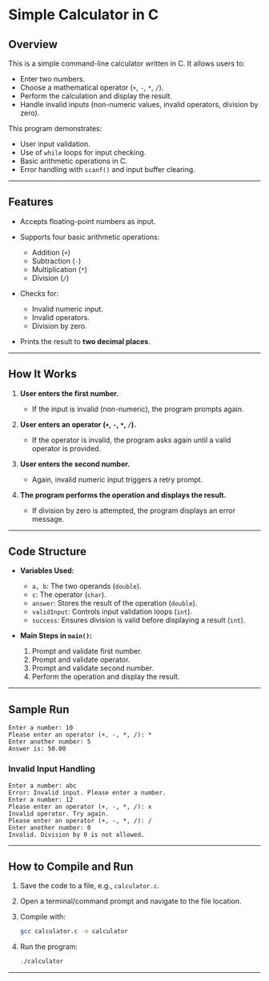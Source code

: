 # **Simple Calculator in C**

## **Overview**

This is a simple command-line calculator written in C. It allows users to:

* Enter two numbers.
* Choose a mathematical operator (`+`, `-`, `*`, `/`).
* Perform the calculation and display the result.
* Handle invalid inputs (non-numeric values, invalid operators, division by zero).

This program demonstrates:

* User input validation.
* Use of `while` loops for input checking.
* Basic arithmetic operations in C.
* Error handling with `scanf()` and input buffer clearing.

---

## **Features**

* Accepts floating-point numbers as input.
* Supports four basic arithmetic operations:

  * Addition (`+`)
  * Subtraction (`-`)
  * Multiplication (`*`)
  * Division (`/`)
* Checks for:

  * Invalid numeric input.
  * Invalid operators.
  * Division by zero.
* Prints the result to **two decimal places**.

---

## **How It Works**

1. **User enters the first number.**

   * If the input is invalid (non-numeric), the program prompts again.
2. **User enters an operator (`+`, `-`, `*`, `/`).**

   * If the operator is invalid, the program asks again until a valid operator is provided.
3. **User enters the second number.**

   * Again, invalid numeric input triggers a retry prompt.
4. **The program performs the operation and displays the result.**

   * If division by zero is attempted, the program displays an error message.

---

## **Code Structure**

* **Variables Used:**

  * `a, b`: The two operands (`double`).
  * `c`: The operator (`char`).
  * `answer`: Stores the result of the operation (`double`).
  * `validInput`: Controls input validation loops (`int`).
  * `success`: Ensures division is valid before displaying a result (`int`).

* **Main Steps in `main()`:**

  1. Prompt and validate first number.
  2. Prompt and validate operator.
  3. Prompt and validate second number.
  4. Perform the operation and display the result.

---

## **Sample Run**

```
Enter a number: 10
Please enter an operator (+, -, *, /): *
Enter another number: 5
Answer is: 50.00
```

### **Invalid Input Handling**

```
Enter a number: abc
Error: Invalid input. Please enter a number.
Enter a number: 12
Please enter an operator (+, -, *, /): x
Invalid operator. Try again.
Please enter an operator (+, -, *, /): /
Enter another number: 0
Invalid. Division by 0 is not allowed.
```

---

## **How to Compile and Run**

1. Save the code to a file, e.g., `calculator.c`.
2. Open a terminal/command prompt and navigate to the file location.
3. Compile with:

   ```bash
   gcc calculator.c -o calculator
   ```
4. Run the program:

   ```bash
   ./calculator
   ```

---

